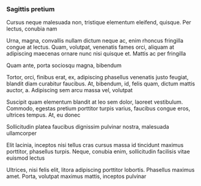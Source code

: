 ### Sagittis pretium

Cursus neque malesuada non, tristique elementum eleifend, quisque. Per lectus, conubia nam

Urna, magna, convallis nullam dictum neque ac, enim rhoncus fringilla congue at lectus. Quam, volutpat, venenatis fames orci, aliquam at adipiscing maecenas ornare nunc nisi quisque et. Mattis ac per fringilla

Quam ante, porta sociosqu magna, bibendum

Tortor, orci, finibus erat, ex, adipiscing phasellus venenatis justo feugiat, blandit diam curabitur faucibus. At, bibendum, id, felis quam, dictum mattis auctor, a. Adipiscing sem arcu massa vel, volutpat

Suscipit quam elementum blandit at leo sem dolor, laoreet vestibulum. Commodo, egestas pretium porttitor turpis varius, faucibus congue eros, ultrices tempus. At, eu donec

Sollicitudin platea faucibus dignissim pulvinar nostra, malesuada ullamcorper

Elit lacinia, inceptos nisi tellus cras cursus massa id tincidunt maximus porttitor, phasellus turpis. Neque, conubia enim, sollicitudin facilisis vitae euismod lectus

Ultrices, nisi felis elit, litora adipiscing porttitor lobortis. Phasellus maximus amet. Porta, volutpat maximus mattis, inceptos pulvinar


